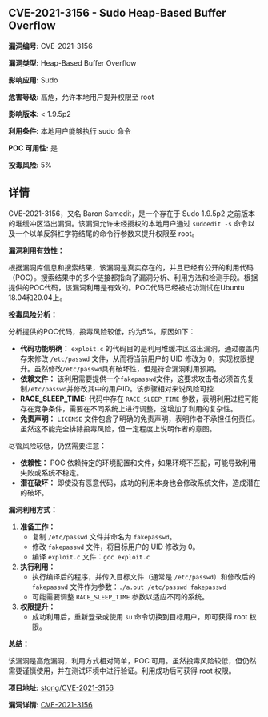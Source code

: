 ## CVE-2021-3156 - Sudo Heap-Based Buffer Overflow

**漏洞编号:** CVE-2021-3156

**漏洞类型:** Heap-Based Buffer Overflow

**影响应用:** Sudo

**危害等级:** 高危，允许本地用户提升权限至 root

**影响版本:** < 1.9.5p2

**利用条件:** 本地用户能够执行 sudo 命令

**POC 可用性:** 是

**投毒风险:** 5%

## 详情

CVE-2021-3156，又名 Baron Samedit，是一个存在于 Sudo 1.9.5p2 之前版本的堆缓冲区溢出漏洞。该漏洞允许未经授权的本地用户通过 `sudoedit -s` 命令以及一个以单反斜杠字符结尾的命令行参数来提升权限至 root。

**漏洞利用有效性：**

根据漏洞库信息和搜索结果，该漏洞是真实存在的，并且已经有公开的利用代码（POC）。搜索结果中的多个链接都指向了漏洞分析、利用方法和检测手段。根据提供的POC代码，该漏洞利用是有效的。POC代码已经被成功测试在Ubuntu 18.04和20.04上。

**投毒风险分析：**

分析提供的POC代码，投毒风险较低，约为5%。原因如下：

*   **代码功能明确：**  `exploit.c` 的代码目的是利用堆缓冲区溢出漏洞，通过覆盖内存来修改 `/etc/passwd` 文件，从而将当前用户的 UID 修改为 0，实现权限提升。虽然修改`/etc/passwd`具有破坏性，但是符合漏洞利用预期。
*   **依赖文件：**  该利用需要提供一个`fakepasswd`文件，这要求攻击者必须首先复制`/etc/passwd`并修改其中的用户ID。该步骤相对来说风险可控.
*   **RACE_SLEEP_TIME:**  代码中存在 `RACE_SLEEP_TIME` 参数，表明利用过程可能存在竞争条件，需要在不同系统上进行调整，这增加了利用的复杂性。
*   **免责声明：**  `LICENSE` 文件包含了明确的免责声明，表明作者不承担任何责任。虽然这不能完全排除投毒风险，但一定程度上说明作者的意图。

尽管风险较低，仍然需要注意：

*   **依赖性：**  POC 依赖特定的环境配置和文件，如果环境不匹配，可能导致利用失败或系统不稳定。
*   **潜在破坏：**  即使没有恶意代码，成功的利用本身也会修改系统文件，造成潜在的破坏。

**漏洞利用方式：**

1.  **准备工作：**
    *   复制 `/etc/passwd` 文件并命名为 `fakepasswd`。
    *   修改 `fakepasswd` 文件，将目标用户的 UID 修改为 0。
    *   编译 `exploit.c` 文件：`gcc exploit.c`
2.  **执行利用：**
    *   执行编译后的程序，并传入目标文件（通常是 `/etc/passwd`）和修改后的 `fakepasswd` 文件作为参数：`./a.out /etc/passwd fakepasswd`
    *   可能需要调整 `RACE_SLEEP_TIME` 参数以适应不同的系统。
3.  **权限提升：**
    *   成功利用后，重新登录或使用 `su` 命令切换到目标用户，即可获得 root 权限。

**总结：**

该漏洞是高危漏洞，利用方式相对简单，POC 可用。虽然投毒风险较低，但仍然需要谨慎使用，并在测试环境中进行验证。利用成功后可获得 root 权限。

**项目地址:** [stong/CVE-2021-3156](https://github.com/stong/CVE-2021-3156)

**漏洞详情:** [CVE-2021-3156](https://nvd.nist.gov/vuln/detail/CVE-2021-3156)